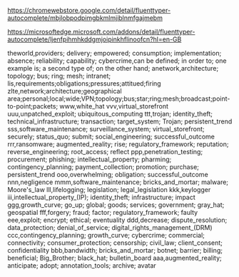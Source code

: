 https://chromewebstore.google.com/detail/fluenttyper-autocomplete/mbjlobpodpimgbkmlmjiblnmfgajmebm

https://microsoftedge.microsoft.com/addons/detail/fluenttyper-autocomplete/ljenfpihmhkddgmjoipinkhflinoofcn?hl=en-GB



theworld,providers; delivery; empowered; consumption; implementation; absence; reliability; capability; 
cybercrime,can be defined; in order to; one example is; a second type of; on the other hand; 
anetwork,architecture; topology; bus; ring; mesh; intranet; 
lis,requirements;obligations;pressures;attitued;firing
zlte,network;architecture;geographical area;personal;local;wide;VPN;topology;bus;star;ring;mesh;broadcast;point-to-point;packets;
www,white_hat
vvv,virtual_storefront
uuu,unpatched_exploit; ubiquitous_computing
ttt,trojan; identity_theft; technical_infrastructure; transaction; target_system; Trojan; persistent_trend
sss,software_maintenance; surveillance_system; virtual_storefront; securely; status_quo; submit; social_engineering; successful_outcome
rrr,ransomware; augmented_reality; rise; regulatory_framework; reputation; reverse_engineering; root_access; reflect
ppp,penetration_testing; procurement; phishing; intellectual_property; pharming; contingency_planning; payment_collection; promotion; purchase; persistent_trend
ooo,overwhelming; obligation; successful_outcome
nnn,negligence
mmm,software_maintenance; bricks_and_mortar; malware; Moore's_law
lll,lifelogging; legislation; legal_legislation
kkk,keylogger
iii,intellectual_property_(IP); identity_theft; infrastructure; impact
ggg,growth_curve; go_up; global; goods; services; government; gray_hat; geospatial
fff,forgery; fraud; factor; regulatory_framework; faulty
eee,exploit; encrypt; ethical; eventuality
ddd,decrease; dispute_resolution; data_protection; denial_of_service; digital_rights_management_(DRM)
ccc,contingency_planning; growth_curve; cybercrime; commercial; connectivity; consumer_protection; censorship; civil_law; client_consent; confidentiality
bbb,bandwidth; bricks_and_mortar; botnet; barrier; billing; beneficial; Big_Brother; black_hat; bulletin_board
aaa,augmented_reality; anticipate; adopt; annotation_tools; archive; avatar

